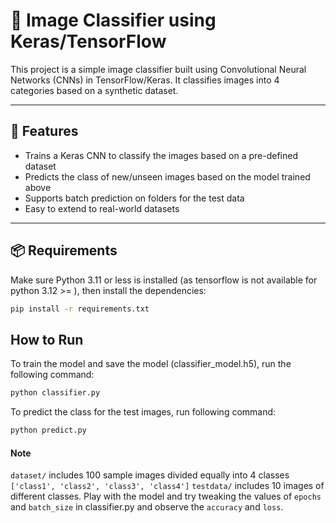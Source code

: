 # 🧠 Image Classifier using Keras/TensorFlow

This project is a simple image classifier built using Convolutional Neural Networks (CNNs) in TensorFlow/Keras. It classifies images into 4 categories based on a synthetic dataset.

---

## 🚀 Features

- Trains a Keras CNN to classify the images based on a pre-defined dataset
- Predicts the class of new/unseen images based on the model trained above
- Supports batch prediction on folders for the test data
- Easy to extend to real-world datasets

---

## 📦 Requirements

Make sure Python 3.11 or less is installed (as tensorflow is not available for python 3.12 >= ), then install the dependencies:

```bash
pip install -r requirements.txt
```
## How to Run

To train the model and save the model (classifier_model.h5), run the following command:

```bash
python classifier.py
```

To predict the class for the test images, run following command:

```bash
python predict.py
```

#### Note

`dataset/` includes 100 sample images divided equally into 4 classes `['class1', 'class2', 'class3', 'class4']`
`testdata/` includes 10 images of different classes.
Play with the model and try tweaking the values of `epochs` and `batch_size` in classifier.py and observe the `accuracy` and `loss`.
